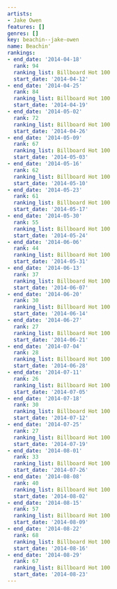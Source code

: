 ```yaml
---
artists:
- Jake Owen
features: []
genres: []
key: beachin--jake-owen
name: Beachin'
rankings:
- end_date: '2014-04-18'
  rank: 94
  ranking_list: Billboard Hot 100
  start_date: '2014-04-12'
- end_date: '2014-04-25'
  rank: 84
  ranking_list: Billboard Hot 100
  start_date: '2014-04-19'
- end_date: '2014-05-02'
  rank: 72
  ranking_list: Billboard Hot 100
  start_date: '2014-04-26'
- end_date: '2014-05-09'
  rank: 67
  ranking_list: Billboard Hot 100
  start_date: '2014-05-03'
- end_date: '2014-05-16'
  rank: 62
  ranking_list: Billboard Hot 100
  start_date: '2014-05-10'
- end_date: '2014-05-23'
  rank: 61
  ranking_list: Billboard Hot 100
  start_date: '2014-05-17'
- end_date: '2014-05-30'
  rank: 55
  ranking_list: Billboard Hot 100
  start_date: '2014-05-24'
- end_date: '2014-06-06'
  rank: 44
  ranking_list: Billboard Hot 100
  start_date: '2014-05-31'
- end_date: '2014-06-13'
  rank: 37
  ranking_list: Billboard Hot 100
  start_date: '2014-06-07'
- end_date: '2014-06-20'
  rank: 30
  ranking_list: Billboard Hot 100
  start_date: '2014-06-14'
- end_date: '2014-06-27'
  rank: 27
  ranking_list: Billboard Hot 100
  start_date: '2014-06-21'
- end_date: '2014-07-04'
  rank: 28
  ranking_list: Billboard Hot 100
  start_date: '2014-06-28'
- end_date: '2014-07-11'
  rank: 26
  ranking_list: Billboard Hot 100
  start_date: '2014-07-05'
- end_date: '2014-07-18'
  rank: 30
  ranking_list: Billboard Hot 100
  start_date: '2014-07-12'
- end_date: '2014-07-25'
  rank: 27
  ranking_list: Billboard Hot 100
  start_date: '2014-07-19'
- end_date: '2014-08-01'
  rank: 33
  ranking_list: Billboard Hot 100
  start_date: '2014-07-26'
- end_date: '2014-08-08'
  rank: 40
  ranking_list: Billboard Hot 100
  start_date: '2014-08-02'
- end_date: '2014-08-15'
  rank: 57
  ranking_list: Billboard Hot 100
  start_date: '2014-08-09'
- end_date: '2014-08-22'
  rank: 68
  ranking_list: Billboard Hot 100
  start_date: '2014-08-16'
- end_date: '2014-08-29'
  rank: 67
  ranking_list: Billboard Hot 100
  start_date: '2014-08-23'
---
```


